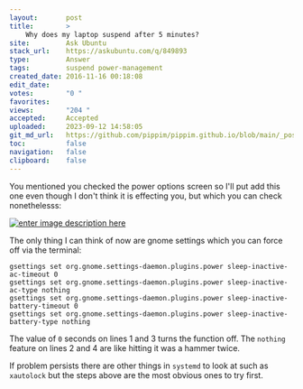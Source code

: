 ```yaml
---
layout:       post
title:        >
    Why does my laptop suspend after 5 minutes?
site:         Ask Ubuntu
stack_url:    https://askubuntu.com/q/849893
type:         Answer
tags:         suspend power-management
created_date: 2016-11-16 00:18:08
edit_date:    
votes:        "0 "
favorites:    
views:        "204 "
accepted:     Accepted
uploaded:     2023-09-12 14:58:05
git_md_url:   https://github.com/pippim/pippim.github.io/blob/main/_posts/2016/2016-11-16-Why-does-my-laptop-suspend-after-5-minutes_.md
toc:          false
navigation:   false
clipboard:    false
---
```


You mentioned you checked the power options screen so I'll put add this one even though I don't think it is effecting you, but which you can check nonethelesss:

[![enter image description here][1]][1]

The only thing I can think of now are gnome settings which you can force off via the terminal:

``` 
gsettings set org.gnome.settings-daemon.plugins.power sleep-inactive-ac-timeout 0
gsettings set org.gnome.settings-daemon.plugins.power sleep-inactive-ac-type nothing
gsettings set org.gnome.settings-daemon.plugins.power sleep-inactive-battery-timeout 0
gsettings set org.gnome.settings-daemon.plugins.power sleep-inactive-battery-type nothing
```

The value of `0` seconds on lines 1 and 3 turns the function off. The `nothing` feature on lines 2 and 4 are like hitting it was a hammer twice.

If problem persists there are other things in `systemd` to look at such as `xautolock` but the steps above are the most obvious ones to try first.

  [1]: https://i.stack.imgur.com/WNp4E.png

